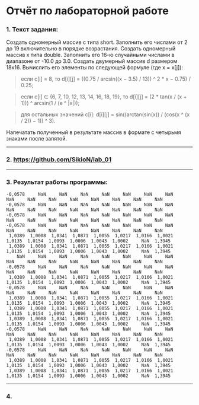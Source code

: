 # Отчёт по лабораторной работе
### 1. Текст задания:
Создать одномерный массив c типа short. Заполнить его числами от 2 до 19 включительно в порядке возрастания.
Создать одномерный массив x типа double. Заполнить его 16-ю случайными числами в диапазоне от -10.0 до 3.0.
Создать двумерный массив d размером 18x16. Вычислить его элементы по следующей формуле (где x = x[j]):
>если c[i] = 8, то d[i][j] = ((0.75 / arcsin((x − 3.5) / 13)) ^ 2 * x − 0.75) / 0.25;

>если c[i] ∈ {6, 7, 10, 12, 13, 14, 16, 18, 19}, то d[i][j] = (2 * tan(x / (x + 1))) ^ arcsin(1 / (e ^ |x|));

>для остальных значений c[i]: d[i][j] = sin((arctan(sin(x)) / (cos(x ^ (x / 2)) − 1)) ^ 3).

Напечатать полученный в результате массив в формате с четырьмя знаками после запятой.
___
### 2. https://github.com/SikioN/lab_01
___
### 3. Результат работы программы:
```
-0,0578     NaN     NaN     NaN     NaN     NaN     NaN     NaN     NaN     NaN     NaN     NaN     NaN     NaN     NaN     NaN
-0,0578     NaN     NaN     NaN     NaN     NaN     NaN     NaN     NaN     NaN     NaN     NaN     NaN     NaN     NaN     NaN
-0,0578     NaN     NaN     NaN     NaN     NaN     NaN     NaN     NaN     NaN     NaN     NaN     NaN     NaN     NaN     NaN
-0,0578     NaN     NaN     NaN     NaN     NaN     NaN     NaN     NaN     NaN     NaN     NaN     NaN     NaN     NaN     NaN
 1,0389  1,0008  1,0341  1,0871  1,0055  1,0217  1,0166  1,0021  1,0135  1,0154  1,0093  1,0006  1,0043  1,0002     NaN  1,3945
 1,0389  1,0008  1,0341  1,0871  1,0055  1,0217  1,0166  1,0021  1,0135  1,0154  1,0093  1,0006  1,0043  1,0002     NaN  1,3945
    NaN     NaN     NaN     NaN     NaN     NaN     NaN     NaN     NaN     NaN     NaN     NaN     NaN     NaN     NaN     NaN
-0,0578     NaN     NaN     NaN     NaN     NaN     NaN     NaN     NaN     NaN     NaN     NaN     NaN     NaN     NaN     NaN
 1,0389  1,0008  1,0341  1,0871  1,0055  1,0217  1,0166  1,0021  1,0135  1,0154  1,0093  1,0006  1,0043  1,0002     NaN  1,3945
-0,0578     NaN     NaN     NaN     NaN     NaN     NaN     NaN     NaN     NaN     NaN     NaN     NaN     NaN     NaN     NaN
 1,0389  1,0008  1,0341  1,0871  1,0055  1,0217  1,0166  1,0021  1,0135  1,0154  1,0093  1,0006  1,0043  1,0002     NaN  1,3945
 1,0389  1,0008  1,0341  1,0871  1,0055  1,0217  1,0166  1,0021  1,0135  1,0154  1,0093  1,0006  1,0043  1,0002     NaN  1,3945
 1,0389  1,0008  1,0341  1,0871  1,0055  1,0217  1,0166  1,0021  1,0135  1,0154  1,0093  1,0006  1,0043  1,0002     NaN  1,3945
-0,0578     NaN     NaN     NaN     NaN     NaN     NaN     NaN     NaN     NaN     NaN     NaN     NaN     NaN     NaN     NaN
 1,0389  1,0008  1,0341  1,0871  1,0055  1,0217  1,0166  1,0021  1,0135  1,0154  1,0093  1,0006  1,0043  1,0002     NaN  1,3945
-0,0578     NaN     NaN     NaN     NaN     NaN     NaN     NaN     NaN     NaN     NaN     NaN     NaN     NaN     NaN     NaN
 1,0389  1,0008  1,0341  1,0871  1,0055  1,0217  1,0166  1,0021  1,0135  1,0154  1,0093  1,0006  1,0043  1,0002     NaN  1,3945
 1,0389  1,0008  1,0341  1,0871  1,0055  1,0217  1,0166  1,0021  1,0135  1,0154  1,0093  1,0006  1,0043  1,0002     NaN  1,3945
 ```
 ___
### 4. 